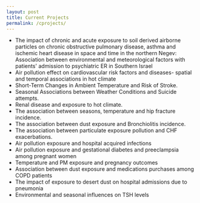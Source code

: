 ```yaml
---
layout: post
title: Current Projects
permalink: /cprojects/
---
```


 * The impact of chronic and acute exposure to soil derived airborne particles on chronic obstructive pulmonary disease, asthma and ischemic heart disease in space and time in the northern Negev:  
 Association between environmental and meteorological factors with patients' admission to psychiatric ER in Southern Israel  
 * Air pollution effect on cardiovascular risk factors and diseases- spatial and temporal associations in hot climate 
 * Short-Term Changes in Ambient Temperature and Risk of Stroke.   
 * Seasonal Associations between Weather Conditions and Suicide attempts.  
 * Renal disease and exposure to hot climate.  
 * The association between seasons, temperature and hip fracture incidence.  
 * The association between dust exposure and Bronchiolitis incidence.  
 * The association between particulate exposure pollution and CHF exacerbations.   
 * Air pollution exposure and hospital acquired infections  
 * Air pollution exposure and gestational diabetes and preeclampsia among pregnant women  
 * Temperature and PM exposure and pregnancy outcomes  
 * Association between dust exposure and medications purchases among COPD patients  
 * The impact of exposure to desert dust on hospital admissions due to pneumonia  
 * Environmental and seasonal influences on TSH levels  
